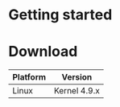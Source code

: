 # Getting started

# Download

|Platform|    Version    |
|--------|---------------|
|Linux   | Kernel 4.9.x  |
